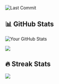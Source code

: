 <!--## ⟁ efleurantin2103-->

<!--Always fascinated by how technology shapes human experience while pursuing elegant solutions that harmonize form and function.-->

<!--## 📂 Repository Stats-->
![Last Commit](https://img.shields.io/github/last-commit/efleurantin2103/efleurantin2103?style=flat&color=green)
<!--![Visitors](https://visitor-badge.laobi.icu/badge?page_id=efleurantin2103.efleurantin2103)-->

<!--## 🏆 GitHub Trophies
![GitHub Trophies](https://github-profile-trophy.vercel.app/?username=efleurantin2103&theme=flat&column=7)-->

## 📊 GitHub Stats
![Your GitHub Stats](https://github-readme-stats.vercel.app/api?username=efleurantin2103&show_icons=true&theme=radical)

<!--## 📈 Top Languages-->
<picture>
  <source media="(prefers-color-scheme: dark)" srcset="https://github-readme-stats.vercel.app/api/top-langs/?username=efleurantin2103&layout=compact&theme=dark&bg_color=151515" />
  <img src="https://github-readme-stats.vercel.app/api/top-langs/?username=efleurantin2103&layout=compact&theme=default&bg_color=ffffff" />
</picture>

## 🔥 Streak Stats
<!--![GitHub Streak](https://github-readme-streak-stats.herokuapp.com/?user=efleurantin2103&theme=default&bg_color=ffffff)-->
<picture>
  <source media="(prefers-color-scheme: dark)" srcset="https://github-readme-streak-stats-eight.vercel.app/?user=efleurantin2103&theme=dark" />
  <img src="https://github-readme-streak-stats-eight.vercel.app/?user=efleurantin2103&theme=default" />
</picture>

<!--## 💻 GitHub Contribution Insights
![Repository Contribution Stats](https://github-contributor-stats.vercel.app/api?username=efleurantin2103)-->
<!--![GitHub Activity Graph](https://github-readme-activity-graph.vercel.app/graph?username=efleurantin2103)-->
<!--
---
⭐️ From [efleurantin2103](https://github.com/efleurantin2103)-->

